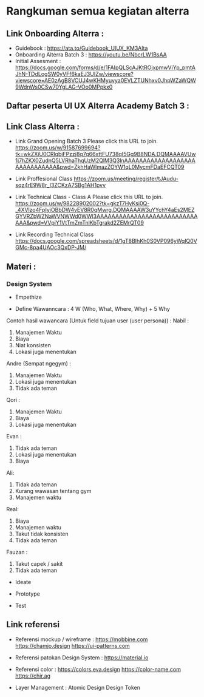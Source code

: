 # Rangkuman semua kegiatan alterra

## Link Onboarding Alterra :
* Guidebook : https://ata.to/Guidebook_UIUX_KM3Alta
* Onboarding Alterra Batch 3 : https://youtu.be/NbcrLW1BsAA
* Initial Assesment : https://docs.google.com/forms/d/e/1FAIpQLScAJKtROjxpmwViYp_pmtAJhN-TDdLogSW0yVFf6kaEJ3UIZw/viewscore?viewscore=AE0zAgB8VCUJ4wKHMyuvya0EVLZTUNhxv0JhpWZaWQW9WdnWs0CSw70YgLAG-VOo0MPpkx0

## Daftar peserta UI UX Alterra Academy Batch 3 :



## Link Class Alterra : 

* Link Grand Opening Batch 3
Please click this URL to join. https://zoom.us/w/91587699694?tk=wkZXiU0CRlqbjFPzzj8q7q66xttFU738qI5Gg9B8NDA.DQMAAAAVUw1j7hZKX0ZudnQ5LVRhaThqUzM2QlM3Q3lnAAAAAAAAAAAAAAAAAAAAAAAAAAAAAA&pwd=ZkhHaWlmazZOYW1qL0MycmFDaEFCQT09

* Link Proffesional Class
https://zoom.us/meeting/register/tJAudu-sqz4rE9W8r_I3ZCKzA7SBg1AH1pvv

* Link Technical Class - Class A
Please click this URL to join. https://zoom.us/w/98228902002?tk=gkzT7HyKsi0Q-_4XVlzo4FpIyiOBbDW4vEV8R0qMwrg.DQMAAAAW3uYYchY4aEs2MEZGYVRZbWZNaWVNWWd0WWl3AAAAAAAAAAAAAAAAAAAAAAAAAAAAAA&pwd=VVpiY1VtTmZmTnlKbTgrakd2ZEMrQT09

* Link Recording Technical Class 
https://docs.google.com/spreadsheets/d/1gT8BIhKh0S0VP096yWqlQ0VGMc-8pa4UAOc3QxDP-JM/



## Materi :

### Design System 

* Empethize 

* Define
Wawanncara : 4 W (Who, What, Where, Why) + 5 Why 

Contoh hasil wawancara (Untuk field tujuan user (user persona)) :
Nabil :
1. Manajemen Waktu
2. Biaya
3. Niat konsisten
4. Lokasi juga menentukan

Andre (Sempat ngegym) :
1. Manajemen Waktu
2. Lokasi juga menentukan
3. Tidak ada teman

Qori :
1. Manajemen Waktu
2. Biaya
3. Lokasi juga menentukan

Evan :
1. Tidak ada teman
2. Lokasi juga menentukan
3. Biaya

Ali:
1. Tidak ada teman
2. Kurang wawasan tentang gym
3. Manajemen waktu

Real:
1. Biaya
2. Manajemen waktu
3. Takut tidak konsisten
4. Tidak ada teman

Fauzan :
1. Takut capek / sakit
2. Tidak ada teman

* Ideate

* Prototype

* Test




## Link referensi
- Referensi mockup / wireframe :
https://mobbine.com
https://chamjo.design
https://ui-patterns.com

- Referensi patokan Design System :
https://material.io

- Referensi color :
https://colors.eva.design
https://color-name.com
https://chir.ag

- Layer Management :
Atomic Design 
Design Token
